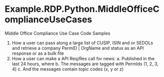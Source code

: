 # Example.RDP.Python.MiddleOfficeComplianceUseCases

Middle Office Compliance Use Case Code Samples

1.	How a user can pass along a large list of CUSIP, ISIN and or SEDOLs and retrieve a company PermID | OrgName and status as an API response or as a bulk file
2.	How a user can make a API Req/Res call for news:
  a.	Published in the last 24 hours, where
  b.	The messages are tagged with PermIds (1, 2, 3, 4)
  c.	And the messages contain topic codes (x, y or z) 
